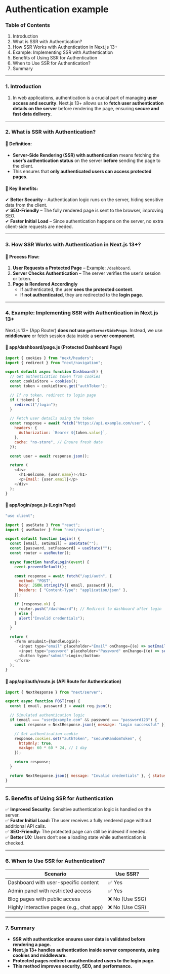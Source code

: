 # Authentication example

### **Table of Contents**

1. Introduction
2. What is SSR with Authentication?
3. How SSR Works with Authentication in Next.js 13+
4. Example: Implementing SSR with Authentication
5. Benefits of Using SSR for Authentication
6. When to Use SSR for Authentication?
7. Summary

***

### **1. Introduction**

1. In web applications, authentication is a crucial part of managing **user access and security**. Next.js 13+ allows us to **fetch user authentication details on the server** before rendering the page, ensuring **secure and fast data delivery**.

***

### **2. What is SSR with Authentication?**

#### 🔹 **Definition:**

* **Server-Side Rendering (SSR) with authentication** means fetching the **user’s authentication status** on the server **before** sending the page to the client.
* This ensures that **only authenticated users can access protected pages**.

#### 🔹 **Key Benefits:**

✔ **Better Security** – Authentication logic runs on the server, hiding sensitive data from the client.\
✔ **SEO-Friendly** – The fully rendered page is sent to the browser, improving SEO.\
✔ **Faster Initial Load** – Since authentication happens on the server, no extra client-side requests are needed.

***

### **3. How SSR Works with Authentication in Next.js 13+?**

#### **🔹 Process Flow:**

1. **User Requests a Protected Page** – Example: `/dashboard`.
2. **Server Checks Authentication** – The server verifies the user’s session or token.
3. **Page is Rendered Accordingly**
   * If authenticated, the user **sees the protected content**.
   * If **not authenticated**, they are redirected to the **login page**.

***

### **4. Example: Implementing SSR with Authentication in Next.js 13+**

Next.js 13+ (App Router) **does not use `getServerSideProps`**. Instead, we use **middleware** or fetch session data inside a **server component**.

#### **📁 app/dashboard/page.js** (Protected Dashboard Page)

```javascript
import { cookies } from "next/headers";
import { redirect } from "next/navigation";

export default async function Dashboard() {
  // Get authentication token from cookies
  const cookieStore = cookies();
  const token = cookieStore.get("authToken");

  // If no token, redirect to login page
  if (!token) {
    redirect("/login");
  }

  // Fetch user details using the token
  const response = await fetch("https://api.example.com/user", {
    headers: {
      Authorization: `Bearer ${token.value}`,
    },
    cache: "no-store", // Ensure fresh data
  });

  const user = await response.json();

  return (
    <div>
      <h1>Welcome, {user.name}!</h1>
      <p>Email: {user.email}</p>
    </div>
  );
}
```

#### **📁 app/login/page.js** (Login Page)

```javascript
"use client";

import { useState } from "react";
import { useRouter } from "next/navigation";

export default function Login() {
  const [email, setEmail] = useState("");
  const [password, setPassword] = useState("");
  const router = useRouter();

  async function handleLogin(event) {
    event.preventDefault();

    const response = await fetch("/api/auth", {
      method: "POST",
      body: JSON.stringify({ email, password }),
      headers: { "Content-Type": "application/json" },
    });

    if (response.ok) {
      router.push("/dashboard"); // Redirect to dashboard after login
    } else {
      alert("Invalid credentials");
    }
  }

  return (
    <form onSubmit={handleLogin}>
      <input type="email" placeholder="Email" onChange={(e) => setEmail(e.target.value)} />
      <input type="password" placeholder="Password" onChange={(e) => setPassword(e.target.value)} />
      <button type="submit">Login</button>
    </form>
  );
}
```

#### **📁 app/api/auth/route.js** (API Route for Authentication)

```javascript
import { NextResponse } from "next/server";

export async function POST(req) {
  const { email, password } = await req.json();

  // Simulated authentication logic
  if (email === "user@example.com" && password === "password123") {
    const response = NextResponse.json({ message: "Login successful" });

    // Set authentication cookie
    response.cookies.set("authToken", "secureRandomToken", {
      httpOnly: true,
      maxAge: 60 * 60 * 24, // 1 day
    });

    return response;
  }

  return NextResponse.json({ message: "Invalid credentials" }, { status: 401 });
}
```

***

### **5. Benefits of Using SSR for Authentication**

✅ **Improved Security:** Sensitive authentication logic is handled on the server.\
✅ **Faster Initial Load:** The user receives a fully rendered page without additional API calls.\
✅ **SEO-Friendly:** The protected page can still be indexed if needed.\
✅ **Better UX:** Users don’t see a loading state while authentication is checked.

***

### **6. When to Use SSR for Authentication?**

| Scenario                                  | Use SSR?       |
| ----------------------------------------- | -------------- |
| Dashboard with user-specific content      | ✅ Yes          |
| Admin panel with restricted access        | ✅ Yes          |
| Blog pages with public access             | ❌ No (Use SSG) |
| Highly interactive pages (e.g., chat app) | ❌ No (Use CSR) |

***

### **7. Summary**

* **SSR with authentication ensures user data is validated before rendering a page.**
* **Next.js 13+ handles authentication inside server components, using cookies and middleware.**
* **Protected pages redirect unauthenticated users to the login page.**
* **This method improves security, SEO, and performance.**
